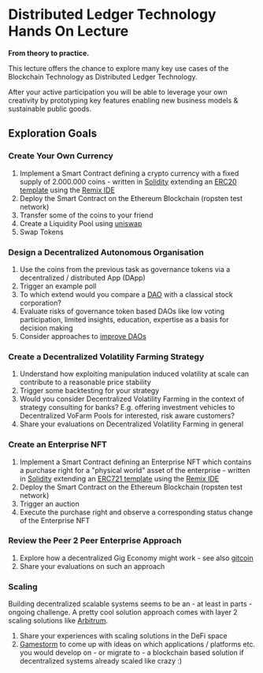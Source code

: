 # Distributed Ledger Technology Hands On Lecture

**From theory to practice.**   

This lecture offers the chance to explore many key use cases of the Blockchain Technology as Distributed Ledger Technology.   

After your active participation you will be able to leverage your own creativity by prototyping key features enabling new business models & sustainable public goods.    


## Exploration Goals
### Create Your Own Currency
1. Implement a Smart Contract defining a crypto currency with a fixed supply of 2.000.000 coins - written in [Solidity](https://soliditylang.org/) extending an [ERC20 template](https://wizard.openzeppelin.com/) using the [Remix IDE](https://remix.ethereum.org/)  
2. Deploy the Smart Contract on the Ethereum Blockchain (ropsten test network)  
3. Transfer some of the coins to your friend  
4. Create a Liquidity Pool using [uniswap](https://uniswap.org/)  
5. Swap Tokens  

### Design a Decentralized Autonomous Organisation
1. Use the coins from the previous task as governance tokens via a decentralized / distributed App (DApp)     
2. Trigger an example poll  
3. To which extend would you compare a [DAO](https://github.com/michael-spengler/distributed-ledger-technology-hands-on-lecture/blob/main/blockchain-and-defi-basics/daos.md) with a classical stock corporation?   
4. Evaluate risks of governance token based DAOs like low voting participation, limited insights, education, expertise as a basis for decision making  
5. Consider approaches to [improve DAOs](https://www.youtube.com/watch?v=wsoV1WpUYqc)   

### Create a Decentralized Volatility Farming Strategy
1. Understand how exploiting manipulation induced volatility at scale can contribute to a reasonable price stability  
2. Trigger some backtesting for your strategy    
3. Would you consider Decentralized Volatility Farming in the context of strategy consulting for banks? E.g. offering investment vehicles to Decentralized VoFarm Pools for interested, risk aware customers?   
4. Share your evaluations on Decentralized Volatility Farming in general  

### Create an Enterprise NFT 
1. Implement a Smart Contract defining an Enterprise NFT which contains a purchase right for a "physical world" asset of the enterprise - written in [Solidity](https://soliditylang.org/) extending an [ERC721 template](https://wizard.openzeppelin.com/#erc721) using the [Remix IDE](https://remix.ethereum.org/)   
2. Deploy the Smart Contract on the Ethereum Blockchain (ropsten test network)   
3. Trigger an auction   
4. Execute the purchase right and observe a corresponding status change of the Enterprise NFT  

### Review the Peer 2 Peer Enterprise Approach  
1. Explore how a decentralized Gig Economy might work - see also [gitcoin](https://gitcoin.co/)  
2. Share your evaluations on such an approach 

### Scaling
Building decentralized scalable systems seems to be an - at least in parts - ongoing challenge. A pretty cool solution approach comes with layer 2 scaling solutions like [Arbitrum](https://github.com/michael-spengler/distributed-ledger-technology-hands-on-lecture/blob/main/blockchain-and-defi-basics/layer-2-scaling.md).  
1. Share your experiences with scaling solutions in the DeFi space  
2. [Gamestorm](https://gamestorming.com/) to come up with ideas on which applications / platforms etc. you would develop on - or migrate to - a blockchain based solution if decentralized systems already scaled like crazy :) 


